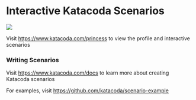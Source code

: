 # Interactive Katacoda Scenarios

[![](http://shields.katacoda.com/katacoda/princess/count.svg)](https://www.katacoda.com/princess "Get your profile on Katacoda.com")

Visit https://www.katacoda.com/princess to view the profile and interactive scenarios

### Writing Scenarios
Visit https://www.katacoda.com/docs to learn more about creating Katacoda scenarios

For examples, visit https://github.com/katacoda/scenario-example
